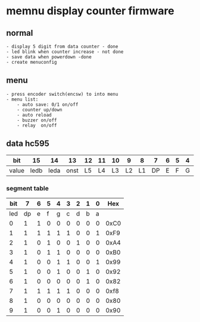# memnu display counter firmware

 ## normal
    - display 5 digit from data counter - done
    - led blink when counter increase - not done
    - save data when powerdown -done
    - create menuconfig
 ## menu
    - press encoder switch(encsw) to into menu
    - menu list:
        - auto save: 0/1 on/off
        - counter up/down
        - auto reload
        - buzzer on/off
        - relay  on/off
 ## data hc595
| bit   | 15   | 14   | 13   | 12  | 11  | 10  | 9   | 8   | 7   | 6   | 5   | 4   | 3   | 2   | 1   | 0   |
| ----- | ---- | ---- | ---- | --- | --- | --- | --- | --- | --- | --- | --- | --- | --- | --- | --- | --- |
| value | ledb | leda | onst | L5  | L4  | L3  | L2  | L1  | DP  | E   | F   | G   | C   | D   | B   | A   |

### segment table
| bit | 7   | 6   | 5   | 4   | 3   | 2   | 1   | 0   | Hex  |
| --- | --- | --- | --- | --- | --- | --- | --- | --- | ---- |
| led | dp  | e   | f   | g   | c   | d   | b   | a   |      |
| 0   | 1   | 1   | 0   | 0   | 0   | 0   | 0   | 0   | 0xC0 |
| 1   | 1   | 1   | 1   | 1   | 1   | 0   | 0   | 1   | 0xF9 |
| 2   | 1   | 0   | 1   | 0   | 0   | 1   | 0   | 0   | 0xA4 |
| 3   | 1   | 0   | 1   | 1   | 0   | 0   | 0   | 0   | 0xB0 |
| 4   | 1   | 0   | 0   | 1   | 1   | 0   | 0   | 1   | 0x99 |
| 5   | 1   | 0   | 0   | 1   | 0   | 0   | 1   | 0   | 0x92 |
| 6   | 1   | 0   | 0   | 0   | 0   | 0   | 1   | 0   | 0x82 |
| 7   | 1   | 1   | 1   | 1   | 1   | 0   | 0   | 0   | 0xf8 |
| 8   | 1   | 0   | 0   | 0   | 0   | 0   | 0   | 0   | 0x80 |
| 9   | 1   | 0   | 0   | 1   | 0   | 0   | 0   | 0   | 0x90 |
